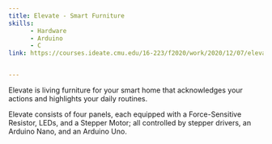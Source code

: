 ```yaml
---
title: Elevate - Smart Furniture
skills:
      - Hardware
      - Arduino
      - C
link: https://courses.ideate.cmu.edu/16-223/f2020/work/2020/12/07/elevate-final/


---
```

Elevate is living furniture for your smart home that acknowledges your actions and highlights your daily routines.

Elevate consists of four panels, each equipped with a Force-Sensitive Resistor, LEDs, and a Stepper Motor; all controlled by stepper drivers, an Arduino Nano, and an Arduino Uno.